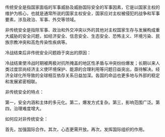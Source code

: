 传统安全是指国家面临的军事威胁及威胁国际安全的军事因素，它是以国家主权的维护为核心，也就是通常所说的国家主权安全，国家应对主权被侵犯的战争和军事要素，涉及政治、军事、外交等领域。

非传统安全是指除军事、政治和外交冲突以外的其他对主权国家生存与发展构成重大威胁的安全问题，如经济安全、信息安全、生态安全、恐怖主义、环境污染、民族宗教冲突和高危传染性疾病等。

冷战结束后非传统安全问题趋于突出的原因：

冷战结束使冷战时期被两极对抗所掩盖的地区性矛盾与冲突纷纷爆发；长期以来人类过度崇尚经济主义使环境保护、能源的合理利用等问题日益突出，亟待解决。经济全球化所导致的全球相互依存关系日益加深。各国的命运也更多地与外部的稳定和发展紧密相联。

非传统安全的特点：

第一，安全内涵和主体的多元化。第二，爆发方式复杂。第三，影响范围广泛。第四，治理难度增大。

如何应对非传统安全：

首先，加强国际合作。其次，心态更需开放。再次，发挥国际组织的作用。
